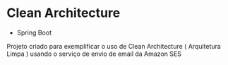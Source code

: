 # Clean Architecture

- Spring Boot

Projeto criado para exemplificar o uso de Clean Architecture ( Arquitetura Limpa ) usando o serviço de envio de email da Amazon SES 
